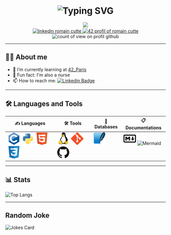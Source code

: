 <div align="center">
  <div align="center">
      <h1>
          <img src="https://readme-typing-svg.herokuapp.com?font=Jetbrains+mono&size=40&duration=3000&color=FE9453&center=true&vCenter=true&width=435&lines=Hey..+I'm+Romain;This+is..;..my+Github..;Don't+hesitate..;..to+reach+me+!" alt="Typing SVG"/>
      </h1>
  </div>

  <img src="https://media.giphy.com/media/WIQ0N0OUvei1OW1h9Z/giphy.gif" width="20%">

  <div id="badge">
    <a href="https://www.linkedin.com/in/romain-cutt%C3%A9-30946b267/">
      <img src="https://img.shields.io/badge/LinkedIn-blue?style=for-the-badge&logo=linkedin&logoColor=white" alt="linkedin romain cutte">
    </a>
    <a href="https://profile.intra.42.fr/users/rcutte">
      <img src="https://img.shields.io/badge/rcutte-black?style=for-the-badge&logo=42&logoColor=white" alt="42 profil of romain cutte">
    </a>
  </div>

  <div id="count">
    <img src="https://komarev.com/ghpvc/?username=Tablerase&style=flat-square&color=blue" alt="count of view on profil github"/>
  </div>

</div>

---
## 👨‍💻 About me

- 🌱 I’m currently learning at [42_Paris](https://42.fr/en/homepage/)
- 🧡 Fun fact: I'm also a nurse
- 📫 How to reach me: [![Linkedin Badge](https://img.shields.io/badge/-romain%20cutte-blue?style=flat&logo=Linkedin&logoColor=white)](https://www.linkedin.com/in/romain-cutt%C3%A9-30946b267/)

---

## 🛠️ Languages and Tools

<table>
  <thead>
    <tr>
      <th style="text-align: center;">✍️ Languages</th>
      <th style="text-align: center;">🛠️ Tools</th>
      <th style="text-align: center;">💾 Databases</th>
      <th style="text-align: center;">📋 Documentations</th>
    </tr>
  </thead>
  <tr>
    <td valign="top">
      <img src="https://raw.githubusercontent.com/devicons/devicon/master/icons/c/c-original.svg" alt="C" title="C" width="40" height="40">
      <img src="https://raw.githubusercontent.com/devicons/devicon/master/icons/python/python-original.svg" alt="Python" title="Python" width="40" height="40">
      <img src="https://raw.githubusercontent.com/devicons/devicon/master/icons/html5/html5-original.svg" alt="HTML5" title="HTML" width="40" height="40">
      <img src="https://raw.githubusercontent.com/devicons/devicon/master/icons/css3/css3-original.svg" alt="CSS3" title="CSS" width="40" height="40">
    </td>
    <td valign="top">
      <img src="https://raw.githubusercontent.com/devicons/devicon/master/icons/linux/linux-original.svg" alt="Linux" title="Linux" width="40" height="40">
      <img src="https://raw.githubusercontent.com/devicons/devicon/master/icons/git/git-original.svg" alt="Git" title="Git" width="40" height="40">
      <img src="https://raw.githubusercontent.com/devicons/devicon/master/icons/github/github-original.svg" alt="Github" title="Github and Copilot" width="40" height="40">
    </td>
    <td valign="top">
      <img src="https://raw.githubusercontent.com/devicons/devicon/master/icons/sqlite/sqlite-original.svg" alt="Sqlite" title="Sqlite" width="40" height="40">
    </td>
    <td valign="top">
      <img src="https://raw.githubusercontent.com/devicons/devicon/master/icons/markdown/markdown-original.svg" alt="Markdown" title="Markdown" width="40" height="40">
      <img src="https://www.mermaidchart.com/img/icon-logo.svg" alt="Mermaid" title="Mermaid" width="40" height="40">
    </td>
  </tr>
</table>

<!-- ### 🔭 Interested in learning

<div id="language">
  <img src="https://raw.githubusercontent.com/devicons/devicon/master/icons/ruby/ruby-original.svg" alt="Ruby" title="Ruby" width="40" height="40">
  <img src="https://raw.githubusercontent.com/devicons/devicon/master/icons/rails/rails-original-wordmark.svg" alt="Ruby on Rails" title="Ruby on Rails" width="40" height="40">
  <img src="https://raw.githubusercontent.com/devicons/devicon/master/icons/docker/docker-original.svg" alt="Docker" title="Docker" width="40" height="40">
</div> -->

---

## 📊 Stats

![Top Langs](https://github-readme-stats.vercel.app/api/top-langs/?username=Tablerase&layout=compact)

<!--
[![GitHub Streak](https://streak-stats.demolab.com?user=Tablerase&border_radius=4.55&exclude_days=Sun%2CSat&currStreakNum=6E6761&sideLabels=EB712A&sideNums=6E6761)](https://git.io/streak-stats)
-->

---

## Random Joke

![Jokes Card](https://readme-jokes.vercel.app/api?hideBorder)

<!-- Sources:
How to do README: https://www.sitepoint.com/github-profile-readme/
Badges: 
Icons: https://github.com/devicons/devicon/
Stats: https://github.com/DenverCoder1/github-readme-streak-stats
Stats Demo site: https://streak-stats.demolab.com/demo/
Langs Stats: https://github.com/anuraghazra/github-readme-stats
-->

<!--
**Tablerase/Tablerase** is a ✨ _special_ ✨ repository because its `README.md` (this file) appears on your GitHub profile.

Here are some ideas to get you started:

- 🔭 I’m currently working on ...
- 👯 I’m looking to collaborate on ...
- 🤔 I’m looking for help with ...
- 💬 Ask me about ...
- 📫 How to reach me: ...
- 😄 Pronouns: ...
- ⚡ Fun fact: ...
-->
